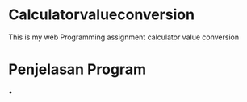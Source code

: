 # Calculatorvalueconversion
<p>This is my web Programming assignment calculator value conversion </p>

<h1>Penjelasan Program</h1>
•	<script> untuk membuat script di sisi klien
•	Language untuk memberitahukan bahwa Bahasa script yang dipergunakan adalah Javascript
•	<!--....//--> untuk mencegah apabila ada browser yang tidak support tidak akan menampilkan kode Javascript tersebut sebagai kesalahan/error.
•	Var untuk membuat sebuah variable.
•	Function memberitahu Javascript bahwa akan membuat fungsi.
•	Tag <title> untuk membuat judul dari sebuah halaman.
•	Tag <form> untuk membuat sebuah form HTML untuk input pengguna.
•	Tag <td> untuk membuat isi dari th atau baris.
•	Tag <tr> untuk mendefiniskan baris pada table.
•	Tag <table> untuk membuat tabel
•	Tag <input> untuk membuat sebuah kontrol input.
•	Tag <style> untuk membuat informasi style untuk dokumen
•	Tag <p> untuk membuat paragraf
